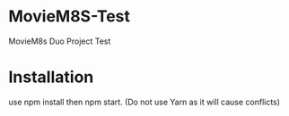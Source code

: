 # MovieM8S-Test
MovieM8s Duo Project Test
# Installation
use npm install then npm start.  (Do not use Yarn as it will cause conflicts)
